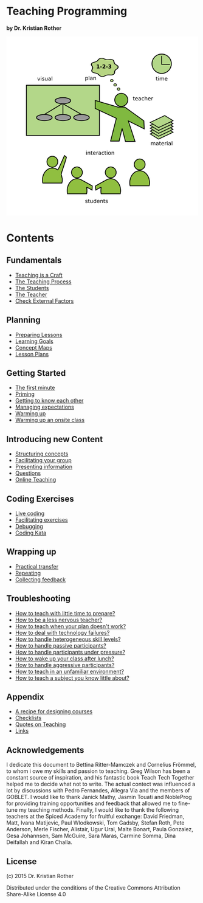 
# Teaching Programming

**by Dr. Kristian Rother**

![](images/teaching.png)


# Contents

## Fundamentals

* [Teaching is a Craft](fundamentals/teaching_craft.md)
* [The Teaching Process](fundamentals/teaching_process.md)
* [The Students](fundamentals/students.md)
* [The Teacher](fundamentals/teacher.md)
* [Check External Factors](fundamentals/external_factors.md)

## Planning

* [Preparing Lessons](planning/preparing_lessons.md)
* [Learning Goals](planning/goals.md)
* [Concept Maps](planning/concept_maps.md)
* [Lesson Plans](planning/lesson_plans.md)

## Getting Started

* [The first minute](getting_started/the_first_minute.md)
* [Priming](getting_started/priming.md)
* [Getting to know each other](getting_started/getting_to_know.md)
* [Managing expectations](getting_started/expectations.md)
* [Warming up](getting_started/warmup.md)
* [Warming up an onsite class](getting_started/warmup_onsite.md)

## Introducing new Content

* [Structuring concepts](lectures/lectures.md)
* [Facilitating your group](planning/facilitation.md)
* [Presenting information](lectures/presenting.md)
* [Questions](lectures/questions.md)
* [Online Teaching](lectures/online_teaching.md)

## Coding Exercises

* [Live coding](coding_exercises/live_coding.md)
* [Facilitating exercises](coding_exercises/reduced_examples.md)
* [Debugging](coding_exercises/debugging.md)
* [Coding Kata](coding_exercises/coding_kata.md)

## Wrapping up

* [Practical transfer](wrapping_up/transfer.md)
* [Repeating](wrapping_up/repeat.md)
* [Collecting feedback](wrapping_up/feedback.md)

## Troubleshooting

* [How to teach with little time to prepare?](troubleshooting/no_prep.md)
* [How to be a less nervous teacher?](troubleshooting/nervousness.md)
* [How to teach when your plan doesn't work?](troubleshooting/plan_b.md)
* [How to deal with technology failures?](troubleshooting/tech_failures.md)
* [How to handle heterogeneous skill levels?](troubleshooting/heterogeneous.md)
* [How to handle passive participants?](troubleshooting/passive.md)
* [How to handle participants under pressure?](troubleshooting/under_pressure.md)
* [How to wake up your class after lunch?](troubleshooting/energizers.md)
* [How to handle aggressive participants?](troubleshooting/aggression.md)
* [How to teach in an unfamiliar environment?](troubleshooting/paradrop.md)
* [How to teach a subject you know little about?](troubleshooting/jungle.md)

## Appendix

* [A recipe for designing courses](appendix/training_course_design.md)
* [Checklists](appendix/checklists.md)
* [Quotes on Teaching](appendix/quotes_teaching.md)
* [Links](appendix/links.md)

## Acknowledgements

I dedicate this document to Bettina Ritter-Mamczek and Cornelius Frömmel, to whom i owe my skills and passion to teaching. Greg Wilson has been a constant source of inspiration, and his fantastic book Teach Tech Together helped me to decide what not to write. The actual contect was influenced a lot by discussions with Pedro Fernandes, Allegra Via and the members of GOBLET. I would like to thank Janick Mathy, Jasmin Touati and NobleProg for providing training opportunities and feedback that allowed me to fine-tune my teaching methods. Finally, I would like to thank the following teachers at the Spiced Academy for fruitful exchange: David Friedman, Matt, Ivana Matijevic, Paul Wlodkowski, Tom Gadsby, Stefan Roth, Pete Anderson, Merle Fischer, Alistair, Ugur Ural, Malte Bonart, Paula Gonzalez, Gesa Johannsen, Sam McGuire, Sara Maras, Carmine Somma, Dina Deifallah and Kiran Challa.

## License

(c) 2015 Dr. Kristian Rother

Distributed under the conditions of the Creative Commons Attribution Share-Alike License 4.0
